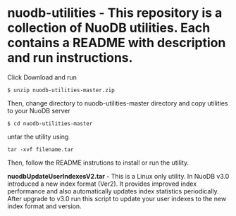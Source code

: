 # nuodb-utilities - This repository is a collection of NuoDB utilities. Each contains a README with description and run instructions.

Click Download and run

    $ unzip nuodb-utilities-master.zip

Then, change directory to nuodb-utilities-master directory and copy utilities to your NuoDB server

    $ cd nuodb-utilities-master

untar the utility using

    tar -xvf filename.tar

Then, follow the README instrutions to install or run the utility.

**nuodbUpdateUserIndexesV2.tar** -
This is a Linux only utility. In NuoDB v3.0 introduced a new index format (Ver2). It provides improved index performance and also automatically updates index statistics periodically. After upgrade to v3.0 run this script to update your user indexes to the new index format and version.

